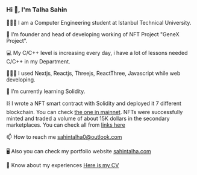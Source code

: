 ### Hi 👋, I'm Talha Sahin


👨🏻‍🎓 I am a Computer Engineering student at Istanbul Technical University.

🔭 I’m founder and head of developing working of NFT Project "GeneX Project". 

💻 My C/C++ level is increasing every day, i have a lot of lessons needed C/C++ in my Department.

👨🏻‍💻 I used Nextjs, Reactjs, Threejs, ReactThree, Javascript while web developing. 

🌱 I’m currently learning Solidity.

⛓ I wrote a NFT smart contract with Solidity and deployed it 7 different blockchain. You can check [the one in mainnet](https://etherscan.io/address/0x959e0667313051f573927C0cA8AE091b077da6A0#code). NFTs were successfully minted and traded a volume of about 15K dollars in the secondary marketplaces. You can check all from [links here](https://linktr.ee/genexprojectnft)

📫 How to reach me sahintalha0@outlook.com

🖥 Also you can check my portfolio website [sahintalha.com](https://sahintalha.com)

📄 Know about my experiences [Here is my CV](https://sahintalha.com/files/resume.pdf)
